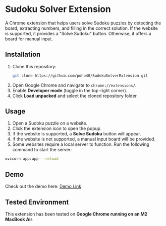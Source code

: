 # Sudoku Solver Extension

A Chrome extension that helps users solve Sudoku puzzles by detecting the board, extracting numbers, and filling in the correct solution. If the website is supported, it provides a "Solve Sudoku" button. Otherwise, it offers a board for manual input.

## Installation

1. Clone this repository:
   ```sh
   git clone https://github.com/poho40/SudokuSolverExtension.git
   ```
2. Open Google Chrome and navigate to `chrome://extensions/`.
3. Enable **Developer mode** (toggle in the top-right corner).
4. Click **Load unpacked** and select the cloned repository folder.

## Usage

1. Open a Sudoku puzzle on a website.
2. Click the extension icon to open the popup.
3. If the website is supported, a **Solve Sudoku** button will appear.
4. If the website is not supported, a manual input board will be provided. 
5. Some websites require a local server to function.
Run the following command to start the server:
```sh
uvicorn app:app --reload
```

## Demo

Check out the demo here: [Demo Link](https://youtu.be/eTI9i7XLvfg) 



## Tested Environment

This extension has been tested on **Google Chrome running on an M2 MacBook Air**.







